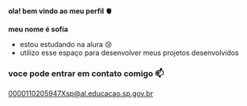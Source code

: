 **ola! bem vindo ao meu perfil 🫀**

**meu nome é sofia**

- estou estudando na alura 😢
- utilizo esse espaço para desenvolver meus projetos desenvolvidos

### voce pode entrar em contato comigo 📫

0000110205947Xsp@al.educacao.sp.gov.br 
